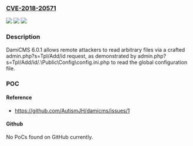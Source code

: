 ### [CVE-2018-20571](https://cve.mitre.org/cgi-bin/cvename.cgi?name=CVE-2018-20571)
![](https://img.shields.io/static/v1?label=Product&message=n%2Fa&color=blue)
![](https://img.shields.io/static/v1?label=Version&message=n%2Fa&color=blue)
![](https://img.shields.io/static/v1?label=Vulnerability&message=n%2Fa&color=brighgreen)

### Description

DamiCMS 6.0.1 allows remote attackers to read arbitrary files via a crafted admin.php?s=Tpl/Add/id request, as demonstrated by admin.php?s=Tpl/Add/id/.\Public\Config\config.ini.php to read the global configuration file.

### POC

#### Reference
- https://github.com/AutismJH/damicms/issues/1

#### Github
No PoCs found on GitHub currently.

